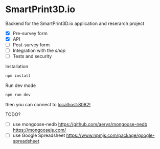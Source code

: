 # SmartPrint3D.io

Backend for the SmartPrint3D.io application and reserarch project

- [x] Pre-survey form
- [x] API 
- [ ] Post-survey form
- [ ] Integration with the *shop*
- [ ] Tests and security

Installation

```javascript
npm install
```

Run dev mode

```javascript
npm run dev
```

then you can connect to [localhost:8082!](http://localhost:8082/) 

TODO?
- [ ] use mongoose-nedb https://github.com/aerys/mongoose-nedb https://mongoosejs.com/ 
- [ ] use Google Spreadsheet https://www.npmjs.com/package/google-spreadsheet